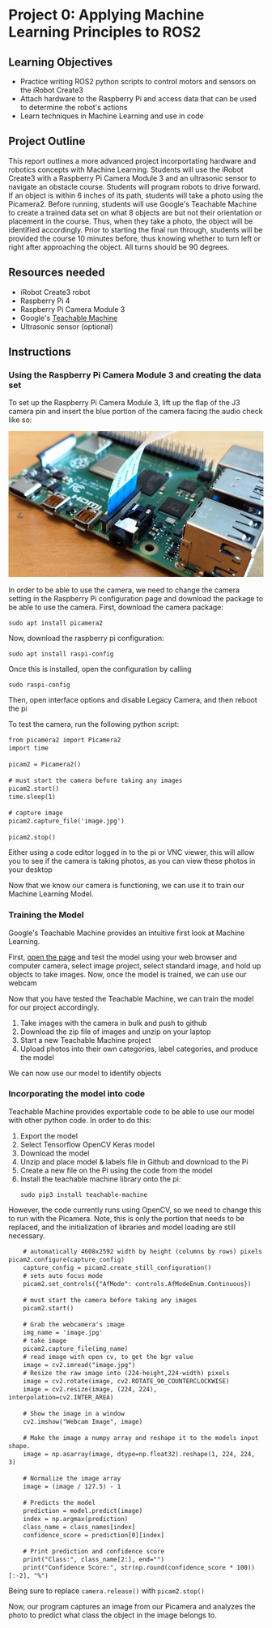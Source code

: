 # Project 0: Applying Machine Learning Principles to ROS2
## Learning Objectives
- Practice writing ROS2 python scripts to control motors and sensors on the iRobot Create3
- Attach hardware to the Raspberry Pi and access data that can be used to determine the robot's actions
- Learn techniques in Machine Learning and use in code 

## Project Outline
This report outlines a more advanced project incorportating hardware and robotics concepts with Machine Learning. Students will use the iRobot Create3 with a Raspberry Pi Camera Module 3 and an ultrasonic sensor to navigate an obstacle course. Students will program robots to drive forward. If an object is within 6 inches of its path, students will take a photo using the Picamera2. Before running, students will use Google's Teachable Machine to create a trained data set on what 8 objects are but not their orientation or placement in the course. Thus, when they take a photo, the object will be identified accordingly. Prior to starting the final run through, students will be provided the course 10 minutes before, thus knowing whether to turn left or right after approaching the object. All turns should be 90 degrees.

## Resources needed
- iRobot Create3 robot
- Raspberry Pi 4
- Raspberry Pi Camera Module 3
- Google's [Teachable Machine](https://teachablemachine.withgoogle.com/train)
- Ultrasonic sensor (optional)

## Instructions

### Using the Raspberry Pi Camera Module 3 and creating the data set

To set up the Raspberry Pi Camera Module 3, lift up the flap of the J3 camera pin and insert the blue portion of the camera facing the audio check like so:

![Raspberry Pi 4 with Pi Camera Module 3 Inserted](j3installation.webp)

In order to be able to use the camera, we need to change the camera setting in the Raspberry Pi configuration page and download the package to be able to use the camera. First, download the camera package:

```
sudo apt install picamera2
```
Now, download the raspberry pi configuration:

```
sudo apt install raspi-config
```

Once this is installed, open the configuration by calling 
```
sudo raspi-config
```

Then, open interface options and disable Legacy Camera, and then reboot the pi


To test the camera, run the following python script:
```
from picamera2 import Picamera2
import time

picam2 = Picamera2()

# must start the camera before taking any images
picam2.start() 
time.sleep(1)

# capture image
picam2.capture_file('image.jpg')

picam2.stop()

```

Either using a code editor logged in to the pi or VNC viewer, this will allow you to see if the camera is taking photos, as you can view these photos in your desktop

Now that we know our camera is functioning, we can use it to train our Machine Learning Model.


### Training the Model

Google's Teachable Machine provides an intuitive first look at Machine Learning. 

First, [open the page](https://teachablemachine.withgoogle.com/train) and test the model using your web browser and computer camera, select image project, select standard image, and hold up objects to take images. Now, once the model is trained, we can use our webcam

Now that you have tested the Teachable Machine, we can train the model for our project accordingly. 

1. Take images with the camera in bulk and push to github
1. Download the zip file of images and unzip on your laptop
1. Start a new Teachable Machine project
1. Upload photos into their own categories, label categories, and produce the model

We can now use our model to identify objects

### Incorporating the model into code

Teachable Machine provides exportable code to be able to use our model with other python code. In order to do this: 
1. Export the model 
1. Select Tensorflow OpenCV Keras model
1. Download the model 
1. Unzip and place model & labels file in Github and download to the Pi
1. Create a new file on the Pi using the code from the model 
1. Install the teachable machine library onto the pi: 
    ```
    sudo pip3 install teachable-machine
    
    ```
However, the code currently runs using OpenCV, so we need to change this to run with the Picamera. Note, this is only the portion that needs to be replaced, and the initialization of libraries and model loading are still necessary. 


```
    # automatically 4608x2592 width by height (columns by rows) pixels picam2.configure(capture_config)
    capture_config = picam2.create_still_configuration()
    # sets auto focus mode
    picam2.set_controls({"AfMode": controls.AfModeEnum.Continuous}) 

    # must start the camera before taking any images
    picam2.start() 

    # Grab the webcamera's image
    img_name = 'image.jpg'
    # take image 
    picam2.capture_file(img_name)
    # read image with open cv, to get the bgr value 
    image = cv2.imread("image.jpg") 
    # Resize the raw image into (224-height,224-width) pixels
    image = cv2.rotate(image, cv2.ROTATE_90_COUNTERCLOCKWISE) 
    image = cv2.resize(image, (224, 224), interpolation=cv2.INTER_AREA)

    # Show the image in a window
    cv2.imshow("Webcam Image", image)

    # Make the image a numpy array and reshape it to the models input shape.
    image = np.asarray(image, dtype=np.float32).reshape(1, 224, 224, 3)

    # Normalize the image array
    image = (image / 127.5) - 1

    # Predicts the model
    prediction = model.predict(image)
    index = np.argmax(prediction)
    class_name = class_names[index]
    confidence_score = prediction[0][index]

    # Print prediction and confidence score
    print("Class:", class_name[2:], end="")
    print("Confidence Score:", str(np.round(confidence_score * 100))[:-2], "%")
```
Being sure to replace ```camera.release()``` with ```picam2.stop()```

Now, our program captures an image from our Picamera and analyzes the photo to predict what class the object in the image belongs to. 






